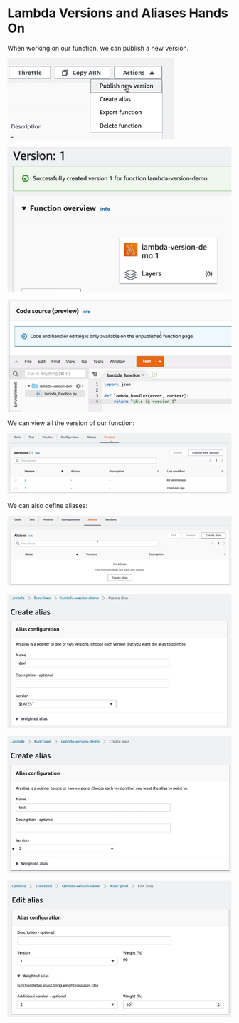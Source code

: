 # Lambda Versions and Aliases Hands On

When working on our function, we can publish a new version.

![](img/2022-05-12-09-55-56.png)

![](img/2022-05-12-09-56-20.png)

![](img/2022-05-12-09-56-41.png)

We can view all the version of our function:

![](img/2022-05-12-09-57-17.png)

We can also define aliases:

![](img/2022-05-12-09-57-43.png)

![](img/2022-05-12-09-57-54.png)

![](img/2022-05-12-09-58-22.png)

![](img/2022-05-12-09-58-59.png)

